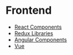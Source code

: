 # Frontend

 - [React Components](https://github.com/brillout/awesome-react-components)
 - [Redux Libraries](https://github.com/brillout/awesome-redux)
 - [Angular Components](https://github.com/brillout/awesome-angular-components)
 - [Vue](https://github.com/vuejs/awesome-vue)

